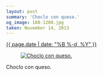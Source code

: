 ```yaml
---
layout: post
summary: 'Choclo con queso.'
og_image: 188-1280.jpg
taken: November 14, 2013
---
```


<div class="post">
 <time>
  <a href="/188">
   {{ page.date | date: "%B %-d, %Y" }}
  </a>
 </time>
 <a href="/188">
  <figure data-taken="11/14/2013">
   <img alt="Choclo con queso." sizes="(min-width: 700px) 50vw, calc(100vw - 2rem)" src="{{ site.assets_url }}/188-640.jpg" srcset="{{ site.assets_url }}/188-1280.jpg 1280w, {{ site.assets_url }}/188-960.jpg 960w, {{ site.assets_url }}/188-640.jpg 640w, {{ site.assets_url }}/188-320.jpg 320w"/>
  </figure>
 </a>
 <span>
  Choclo con queso.
 </span>
</div>
